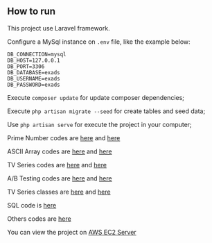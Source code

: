 ## How to run

This project use Laravel framework.

Configure a MySql instance on ```.env``` file, like the example below:

```
DB_CONNECTION=mysql
DB_HOST=127.0.0.1
DB_PORT=3306
DB_DATABASE=exads
DB_USERNAME=exads
DB_PASSWORD=exads
```

Execute ```composer update``` for update composer dependencies;

Execute ```php artisan migrate --seed``` for create tables and seed data;

Use ```php artisan serve``` for execute the project in your computer;

Prime Number codes are [here](https://github.com/DiovaneGabriel/exads/blob/main/app/Http/Controllers/PrimeNumbersController.php) and [here](https://github.com/DiovaneGabriel/exads/blob/main/resources/views/prime-numbers.blade.php)

ASCII Array codes are [here](https://github.com/DiovaneGabriel/exads/blob/main/app/Http/Controllers/ASCIIArrayController.php) and [here](https://github.com/DiovaneGabriel/exads/blob/main/resources/views/ascii-array.blade.php)

TV Series codes are [here](https://github.com/DiovaneGabriel/exads/blob/main/app/Http/Controllers/TVSeriesController.php) and [here](https://github.com/DiovaneGabriel/exads/blob/main/resources/views/tv-series.blade.php)

A/B Testing codes are [here](https://github.com/DiovaneGabriel/exads/blob/main/app/Http/Controllers/ABTestingController.php) and [here](https://github.com/DiovaneGabriel/exads/blob/main/resources/views/ab-testing.blade.php)

TV Series classes are [here](https://github.com/DiovaneGabriel/exads/blob/main/app/Models/TvSerie.php) and [here](https://github.com/DiovaneGabriel/exads/blob/main/app/Models/TvSerieInterval.php)

SQL code is [here](https://github.com/DiovaneGabriel/exads/blob/main/others/sql_scipts.sql)

Others codes are [here](https://github.com/DiovaneGabriel/exads/blob/main/app/Components/helpers.php)

You can view the project on [AWS EC2 Server]()
